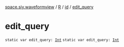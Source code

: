[space.siy.waveformview](../../index.md) / [R](../index.md) / [id](index.md) / [edit_query](./edit_query.md)

# edit_query

`static var edit_query: `[`Int`](https://kotlinlang.org/api/latest/jvm/stdlib/kotlin/-int/index.html)
`static var edit_query: `[`Int`](https://kotlinlang.org/api/latest/jvm/stdlib/kotlin/-int/index.html)